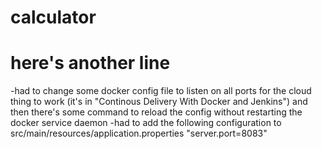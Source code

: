 # calculator
# here's another line

-had to change some docker config file to listen on all ports for the cloud thing to work 
(it's in "Continous Delivery With Docker and Jenkins") and then there's some command to reload the
config without restarting the docker service daemon
-had to add the following configuration to src/main/resources/application.properties
"server.port=8083"